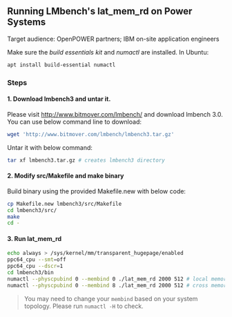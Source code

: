 ## Running LMbench's lat_mem_rd on Power Systems

Target audience: OpenPOWER partners; IBM on-site application engineers

Make sure the _build essentials kit_ and _numactl_ are installed. In Ubuntu:
```bash
apt install build-essential numactl
```

### Steps
#### 1. Download lmbench3 and untar it.

Please visit http://www.bitmover.com/lmbench/ and download lmbench 3.0.
You can use below command line to download: 

```bash
wget 'http://www.bitmover.com/lmbench/lmbench3.tar.gz'
```

Untar it with below command:

```bash
tar xf lmbench3.tar.gz # creates lmbench3 directory
```

#### 2. Modify src/Makefile and make binary

Build binary using the provided Makefile.new with below code:

```bash
cp Makefile.new lmbench3/src/Makefile
cd lmbench3/src/
make
cd -
```

#### 3. Run lat_mem_rd

```bash
echo always > /sys/kernel/mm/transparent_hugepage/enabled
ppc64_cpu --smt=off
ppc64_cpu --dscr=1
cd lmbench3/bin
numactl --physcpubind 0 --membind 0 ./lat_mem_rd 2000 512 # local memory check
numactl --physcpubind 0 --membind 8 ./lat_mem_rd 2000 512 # cross memory check
```
>You may need to change your `membind` based on your system topology. Please run `numactl -H` to check.
